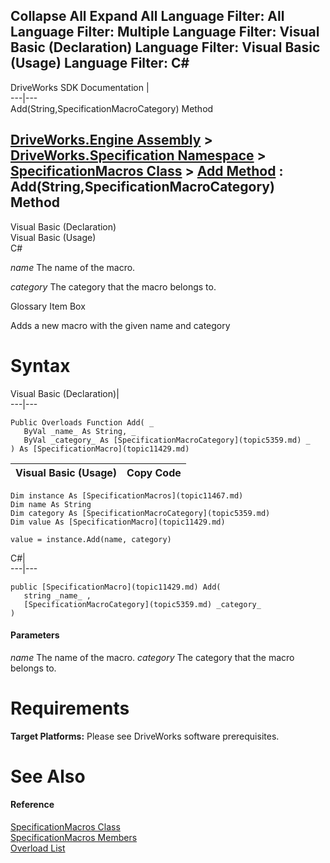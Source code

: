 Collapse All Expand All Language Filter: All  Language Filter: Multiple  Language Filter: Visual Basic (Declaration) Language Filter: Visual Basic (Usage) Language Filter: C#  
---  
DriveWorks SDK Documentation  |   
---|---  
Add(String,SpecificationMacroCategory) Method   
  
[DriveWorks.Engine Assembly](topic2156.md) > [DriveWorks.Specification Namespace](topic10764.md) > [SpecificationMacros Class](topic11467.md) > [Add Method](topic11473.md) : Add(String,SpecificationMacroCategory) Method  
---  
  
Visual Basic (Declaration)    
Visual Basic (Usage)    
C# 

_name_
    The name of the macro.

_category_
    The category that the macro belongs to.

Glossary Item Box

Adds a new macro with the given name and category 

# Syntax

Visual Basic (Declaration)|   
---|---  
      
    
    Public Overloads Function Add( _
       ByVal _name_ As String, _
       ByVal _category_ As [SpecificationMacroCategory](topic5359.md) _
    ) As [SpecificationMacro](topic11429.md)  
  
Visual Basic (Usage)| Copy Code  
---|---  
      
    
    Dim instance As [SpecificationMacros](topic11467.md)
    Dim name As String
    Dim category As [SpecificationMacroCategory](topic5359.md)
    Dim value As [SpecificationMacro](topic11429.md)
     
    value = instance.Add(name, category)  
  
C#|   
---|---  
      
    
    public [SpecificationMacro](topic11429.md) Add( 
       string _name_ ,
       [SpecificationMacroCategory](topic5359.md) _category_
    )  
  
#### Parameters

 _name_
    The name of the macro.
_category_
    The category that the macro belongs to.

# Requirements

**Target Platforms:** Please see DriveWorks software prerequisites.

# See Also

#### Reference

[SpecificationMacros Class](topic11467.md)   
[SpecificationMacros Members](topic11468.md)   
[Overload List](topic11473.md)



